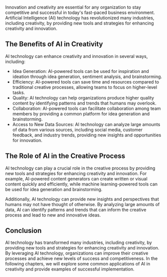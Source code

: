 
Innovation and creativity are essential for any organization to stay competitive and successful in today's fast-paced business environment. Artificial Intelligence (AI) technology has revolutionized many industries, including creativity, by providing new tools and strategies for enhancing creativity and innovation.

The Benefits of AI in Creativity
--------------------------------

AI technology can enhance creativity and innovation in several ways, including:

* Idea Generation: AI-powered tools can be used for inspiration and ideation through idea generation, sentiment analysis, and brainstorming.
* Efficiency: AI-powered tools can save time and resources compared to traditional creative processes, allowing teams to focus on higher-level tasks.
* Quality: AI technology can help organizations produce higher quality content by identifying patterns and trends that humans may overlook.
* Collaboration: AI-powered tools can facilitate collaboration among team members by providing a common platform for idea generation and brainstorming.
* Access to New Data Sources: AI technology can analyze large amounts of data from various sources, including social media, customer feedback, and industry trends, providing new insights and opportunities for innovation.

The Role of AI in the Creative Process
--------------------------------------

AI technology can play a crucial role in the creative process by providing new tools and strategies for enhancing creativity and innovation. For example, AI-powered content generators can create written or visual content quickly and efficiently, while machine learning-powered tools can be used for idea generation and brainstorming.

Additionally, AI technology can provide new insights and perspectives that humans may not have thought of otherwise. By analyzing large amounts of data, AI can identify patterns and trends that can inform the creative process and lead to new and innovative ideas.

Conclusion
----------

AI technology has transformed many industries, including creativity, by providing new tools and strategies for enhancing creativity and innovation. By leveraging AI technology, organizations can improve their creative processes and achieve new levels of success and competitiveness. In the following chapters, we will explore some common applications of AI in creativity and provide examples of successful implementation.
